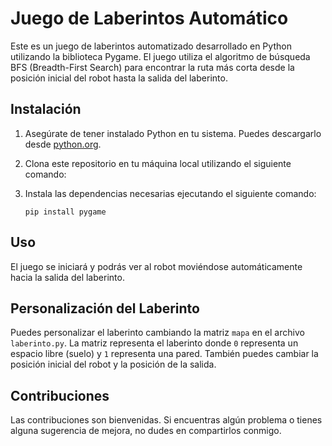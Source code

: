 # Juego de Laberintos Automático

Este es un juego de laberintos automatizado desarrollado en Python utilizando la biblioteca Pygame. El juego utiliza el algoritmo de búsqueda BFS (Breadth-First Search) para encontrar la ruta más corta desde la posición inicial del robot hasta la salida del laberinto.

## Instalación

1. Asegúrate de tener instalado Python en tu sistema. Puedes descargarlo desde [python.org](https://www.python.org/downloads/).
2. Clona este repositorio en tu máquina local utilizando el siguiente comando:
3. Instala las dependencias necesarias ejecutando el siguiente comando:

    ```
    pip install pygame
    ```

## Uso

El juego se iniciará y podrás ver al robot moviéndose automáticamente hacia la salida del laberinto.

## Personalización del Laberinto

Puedes personalizar el laberinto cambiando la matriz `mapa` en el archivo `laberinto.py`. La matriz representa el laberinto donde `0` representa un espacio libre (suelo) y `1` representa una pared. También puedes cambiar la posición inicial del robot y la posición de la salida.

## Contribuciones

Las contribuciones son bienvenidas. Si encuentras algún problema o tienes alguna sugerencia de mejora, no dudes en compartirlos conmigo.
